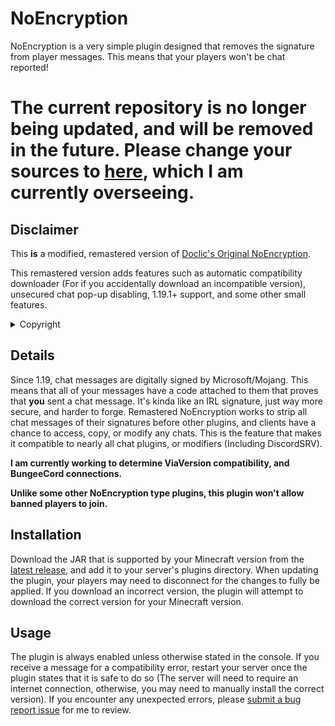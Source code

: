 # NoEncryption
NoEncryption is a very simple plugin designed that removes the signature from player messages. This means that your players won't be chat reported!  

# The current repository is no longer being updated, and will be removed in the future. Please change your sources to [here](https://github.com/Doclic/NoEncryption), which I am currently overseeing.

## Disclaimer
This **is** a modified, remastered version of [Doclic's Original NoEncryption](https://github.com/Doclic/NoEncryption).

This remastered version adds features such as automatic compatibility downloader (For if you accidentally download an incompatible version), unsecured chat pop-up disabling, 1.19.1+ support, and some other small features.

<details><summary>Copyright</summary>

Technically, recreation and redistributing is allowed due to [Doclic/NoEncryption's license](https://github.com/Doclic/NoEncryption/blob/main/LICENSE), so read this before you hound me.

</details>

## Details

Since 1.19, chat messages are digitally signed by Microsoft/Mojang. This means that all of your messages have a code attached to them that proves that **you** sent a chat message. It's kinda like an IRL signature, just way more secure, and harder to forge. Remastered NoEncryption works to strip all chat messages of their signatures before other plugins, and clients have a chance to access, copy, or modify any chats. This is the feature that makes it compatible to nearly all chat plugins, or modifiers (Including DiscordSRV).

<b>I am currently working to determine ViaVersion compatibility, and BungeeCord connections.</b>

<b>Unlike some other NoEncryption type plugins, this plugin won't allow banned players to join.</b>

## Installation
Download the JAR that is supported by your Minecraft version from the [latest release](https://github.com/V1nc3ntWasTaken/NoEncryption/releases), and add it to your server's plugins directory. When updating the plugin, your players may need to disconnect for the changes to fully be applied. If you download an incorrect version, the plugin will attempt to download the correct version for your Minecraft version. 

## Usage
The plugin is always enabled unless otherwise stated in the console. If you receive a message for a compatibility error, restart your server once the plugin states that it is safe to do so (The server will need to require an internet connection, otherwise, you may need to manually install the correct version). If you encounter any unexpected errors, please [submit a bug report issue](https://github.com/V1nc3ntWasTaken/NoEncryption/issues) for me to review.
